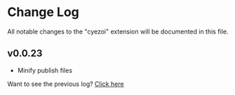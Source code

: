 # Change Log

All notable changes to the "cyezoi" extension will be documented in this file.

## v0.0.23

- Minify publish files

Want to see the previous log? [Click here](https://github.com/CYEZOI/cyezoi-helper/commits/main/CHANGELOG.md)
